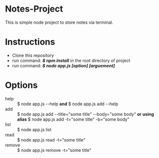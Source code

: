 # Notes-Project
This is simple node project to store notes via terminal.
<h1>Instructions</h1>
<ul>
    <li>Clone this repository</li>
    <li>run command: <strong><em>$ npm install</em></strong> in the root directory of project</li>
    <li>run command: <strong><em>$ node app.js [option] [arguement]</em></strong></li>
</ul>
<h1>Options</h1>
<dl>
    <dt>help</dt>
    <dd>$ node app.js --help <strong>and</strong> $ node app.js add --help </dd>
    <dt>add</dt>
    <dd>$ node app.js add --title="some title" --body="some body" <strong> or using alias </strong>$ node app.js add -t="some title" -b="some body"</dd>
    <dt>list</dt>
    <dd>$ node app.js list</dd>
    <dt>read</dt>
    <dd>$ node app.js read -t="some title"</dd>
    <dt>remove</dt>
    <dd>$ node app.js remove -t="some title"</dd>
</dl>
